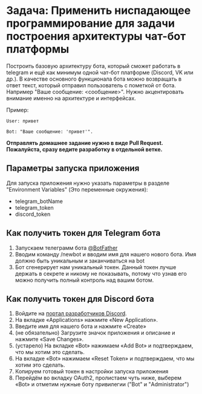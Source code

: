 
# Задача: Применить ниспадающее программирование для задачи построения архитектуры чат-бот платформы

Построить базовую архитектуру бота, который сможет работать в  telegram и ещё как минимум одной чат-бот платформе (Discord, VK или др.). В качестве основного функционала бота можно возвращать в ответ текст, который отправил пользователь с пометкой от бота. Например "Ваше сообщение: <сообщение>". Нужно акцентировать внимание именно на архитектуре и интерфейсах.

Пример:

`User: привет`

`Bot: "Ваше сообщение: 'привет'".`

**Отправлять домашнее задание нужно в виде Pull Request. Пожалуйста, сразу ведите разработку в отдельной ветке.**

## Параметры запуска приложения

Для запуска приложения нужно указать параметры в разделе "Environment Variables" (Это переменные окружения):
* telegram_botName
* telegram_token
* discord_token

## Как получить токен для Telegram бота

1. Запускаем телеграмм бота [@BotFather](https://t.me/botfather)
2. Вводим команду /newbot и вводим имя для нашего нового бота. Имя должно быть уникальным и заканчиваться на bot
3. Бот сгенерирует нам уникальный токен. Данный токен лучше держать в секрете и никому не показывать, потому что узнав его можно получить полный контроль над вашим ботом.

## Как получить токен для Discord бота

1. Войдите на [портал разработчиков Discord](https://discord.com/developers/applications).
2. На вкладке «Applications» нажмите «New Application». 
3. Введите имя для нашего бота и нажмите «Create» 
4. (не обязательно) Загрузите значок приложения и описание и нажмите «Save Changes».
5. (устарело) На вкладке «Bot» нажимаем «Add Bot» и подтверждаем, что мы хотим это сделать.
6. На вкладке «Bot» нажимаем «Reset Token» и подтверждаем, что мы хотим это сделать.
7. Копируем готовый токен в настройки запуска приложения
8. Перейдём во вкладку OAuth2, пролистаем чуть ниже, выберем «Bot» и отметим нужные боту привилегии ("Bot" и "Administrator")